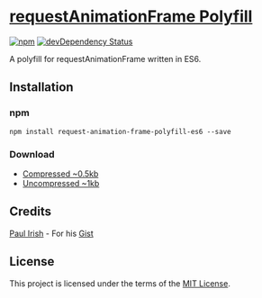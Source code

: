 # [requestAnimationFrame Polyfill](https://github.com/jackmu95/request-animation-frame-polyfill-es6/)

[![npm](https://img.shields.io/npm/v/request-animation-frame-polyfill-es6.svg)](https://www.npmjs.com/package/request-animation-frame-polyfill-es6/)
[![devDependency Status](https://img.shields.io/david/dev/jackmu95/request-animation-frame-polyfill-es6.svg)](https://david-dm.org/jackmu95/request-animation-frame-polyfill-es6/#info=devDependencies)

A polyfill for requestAnimationFrame written in ES6.


## Installation

### npm
`npm install request-animation-frame-polyfill-es6 --save`

### Download
* [Compressed ~0.5kb](https://raw.github.com/jackmu95/request-animation-frame-polyfill-es6/master/dist/request-animation-frame-polyfill-es6.min.js)
* [Uncompressed ~1kb](https://raw.github.com/jackmu95/request-animation-frame-polyfill-es6/master/dist/request-animation-frame-polyfill-es6.js)


## Credits
[Paul Irish](https://github.com/paulirish/) - For his [Gist](https://gist.github.com/paulirish/1579671/)


## License
This project is licensed under the terms of the [MIT License](LICENSE).
